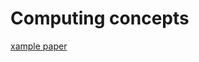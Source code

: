 # Computing concepts

[xample paper](https://filestore.aqa.org.uk/resources/computing/AQA-85252-SQP-S1.PDF)